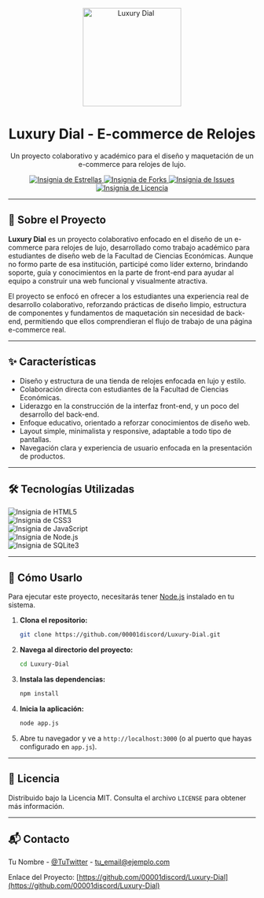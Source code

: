 <p align="center">
  <img src="https://i.imgur.com/8l6i5yH.png" alt="Luxury Dial" width="200"/>
</p>

<h1 align="center">Luxury Dial - E-commerce de Relojes</h1>

<p align="center">
  Un proyecto colaborativo y académico para el diseño y maquetación de un e-commerce para relojes de lujo.
</p>

<!-- Insignias -->
<p align="center">
  <a href="https://github.com/00001discord/Luxury-Dial/stargazers">
    <img src="https://img.shields.io/github/stars/00001discord/Luxury-Dial?style=for-the-badge" alt="Insignia de Estrellas">
  </a>
  <a href="https://github.com/00001discord/Luxury-Dial/network/members">
    <img src="https://img.shields.io/github/forks/00001discord/Luxury-Dial?style=for-the-badge" alt="Insignia de Forks">
  </a>
  <a href="https://github.com/00001discord/Luxury-Dial/issues">
    <img src="https://img.shields.io/github/issues/00001discord/Luxury-Dial?style=for-the-badge" alt="Insignia de Issues">
  </a>
  <a href="https://github.com/00001discord/Luxury-Dial/blob/main/LICENSE">
    <img src="https://img.shields.io/badge/License-MIT-yellow.svg" alt="Insignia de Licencia">
  </a>
</p>

---

## 📜 Sobre el Proyecto

**Luxury Dial** es un proyecto colaborativo enfocado en el diseño de un e-commerce para relojes de lujo, desarrollado como trabajo académico para estudiantes de diseño web de la Facultad de Ciencias Económicas. Aunque no formo parte de esa institución, participé como líder externo, brindando soporte, guía y conocimientos en la parte de front-end para ayudar al equipo a construir una web funcional y visualmente atractiva.

El proyecto se enfocó en ofrecer a los estudiantes una experiencia real de desarrollo colaborativo, reforzando prácticas de diseño limpio, estructura de componentes y fundamentos de maquetación sin necesidad de back-end, permitiendo que ellos comprendieran el flujo de trabajo de una página e-commerce real.

---

## ✨ Características

* Diseño y estructura de una tienda de relojes enfocada en lujo y estilo.
* Colaboración directa con estudiantes de la Facultad de Ciencias Económicas.
* Liderazgo en la construcción de la interfaz front-end, y un poco del desarrollo del back-end.
* Enfoque educativo, orientado a reforzar conocimientos de diseño web.
* Layout simple, minimalista y responsive, adaptable a todo tipo de pantallas.
* Navegación clara y experiencia de usuario enfocada en la presentación de productos.

---

## 🛠️ Tecnologías Utilizadas

<p align="left">
  <img src="https://img.shields.io/badge/html5-%23E34F26.svg?style=for-the-badge&logo=html5&logoColor=white" alt="Insignia de HTML5"><br>
  <img src="https://img.shields.io/badge/css3-%231572B6.svg?style=for-the-badge&logo=css3&logoColor=white" alt="Insignia de CSS3"><br>
  <img src="https://img.shields.io/badge/javascript-%23323330.svg?style=for-the-badge&logo=javascript&logoColor=%23F7DF1E" alt="Insignia de JavaScript"><br>
  <img src="https://img.shields.io/badge/node.js-6DA55F?style=for-the-badge&logo=node.js&logoColor=white" alt="Insignia de Node.js"><br>
  <img src="https://img.shields.io/badge/sqlite-%2307405e.svg?style=for-the-badge&logo=sqlite&logoColor=white" alt="Insignia de SQLite3">
</p>

---

## 🚀 Cómo Usarlo

Para ejecutar este proyecto, necesitarás tener [Node.js](https://nodejs.org/) instalado en tu sistema.

1.  **Clona el repositorio:**
    ```sh
    git clone https://github.com/00001discord/Luxury-Dial.git
    ```
2.  **Navega al directorio del proyecto:**
    ```sh
    cd Luxury-Dial
    ```
3.  **Instala las dependencias:**
    ```sh
    npm install
    ```
4.  **Inicia la aplicación:**
    ```sh
    node app.js
    ```
5. Abre tu navegador y ve a `http://localhost:3000` (o al puerto que hayas configurado en `app.js`).

---

## 📜 Licencia

Distribuido bajo la Licencia MIT. Consulta el archivo `LICENSE` para obtener más información.

---

## 📬 Contacto

Tu Nombre - [@TuTwitter](https://twitter.com/tu_twitter) - tu_email@ejemplo.com

Enlace del Proyecto: [https://github.com/00001discord/Luxury-Dial](https://github.com/00001discord/Luxury-Dial)
